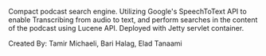 Compact podcast search engine. Utilizing Google's SpeechToText API to enable Transcribing from audio to text, and perform searches in
the content of the podcast using Lucene API.
Deployed with Jetty servlet container.

Created By: Tamir Michaeli, Bari Halag, Elad Tanaami


